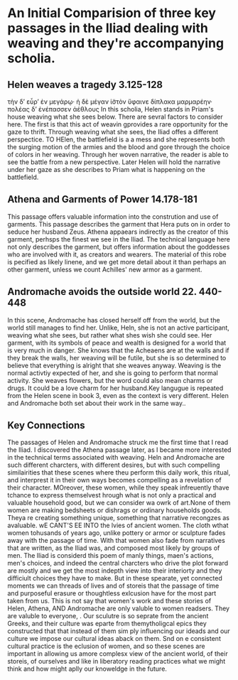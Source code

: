 # An Initial Comparision of three key passages in the Iliad dealing with weaving and they're accompanying scholia.
## Helen weaves a tragedy 3.125-128
τὴν δ’ εὗρ’ ἐν μεγάρῳ· ἡ δὲ μέγαν ἱ̈στὸν ὕφαινε
δίπλακα μαρμαρέην· πολέας δ’ ἐνέπασσεν ἀέθλους
In this scholia, Helen stands in Priam's house weaving what she sees below. There are sevral factors to consider here. The first is that this act of weavin gprovides a rare opportunity for the gaze to thrift. Through weaving what she sees, the Iliad offes a different perspectice. TO HElen, the battlefield is a a mess and she represents both the surging motion of the armies and the blood and gore through the choice of colors in her weaving. Through her woven narrative, the reader is able to see the battle from a new perspective. Later Helen will hold the narrative under her gaze as she describes to Priam what is happening on the battlefield. 
## Athena and Garments of Power 14.178-181
This passage offers valuable information into the constrution and use of garments. This passage describes the garment that Hera puts on in order to seduce her husband Zeus. Athena appaears indirectly as the creator of this garment, perhsps the finest we see in the Iliad. The technical language here not only describes the garment, but offers information about the goddesses who are involved with it, as creators and wearers. The material of this robe is pecified as likely linene, and we get more detail about it than perhaps an other garment, unless we count Achilles' new armor as a garment. 
## Andromache avoids the outside world 22. 440-448
In this scene, Andromache has closed herself off from the world, but the world still manages to find her. Unlike, Heln, she is not an active participant, weaving what she sees, but rather what shes wish she could see. Her garment, with its symbols of peace and wealth is designed for a world that is very much in danger.  She knows that the Acheaens are at the walls and if they break the walls, her weaving will be futile, but she is so determined to believe that everything is alright that she weaves anyway. Weaving is the normal activtiy expected of her, and she is going to perform that normal activity. She weaves flowers, but the word could also mean charms or drugs. It could be a love charm for her husband.Key langugue is repeated from the Helen scene in book 3, even as the context is very different. Helen and Andromache both set about their work in the same way.. 
## Key Connections
The passages of Helen and Andromache struck me the first time that I read the Iliad. I discovered the Athena passage later, as I became more interested in the technical terms associated with weaving. Heln and Andromache are such different charcters, with different desires, but with such compelling similairities that these scenes where theu perform this daily work, this ritual, and interprest it in their own ways becomes compelling as a revelation of their character. MOreover, these women, while they speak infreuently thave tchance to express themselvest hrough what is not only a practical and valuable household good, but we can consider wa owrk of art.None of them women are making bedsheets or dishrags or ordinary households goods. Theya re creating something unique, something that narrative recongzes as avaluable. wE CANT'S EE INTO the lvies of ancient women. The cloth wthat women tohusands of years ago, unlike pottery or armor or sculpture fades away with the passage of time. With that women also fade from narratives that are written, as the Iliad was, and composed most likely by groups of  men. The Iliad is considerd this poem of manly things, maen's actions, men's choices, and indeed the central charcters who drive the plot forward are mostly and we get the most indepth view into their interiorty and they difficiult choices they have to make. But in these spearate, yet connected moments we can threads of lives and of storeis that the passage of time and purposeful erasure or thoughtless exlcusion have for the most part taken from us. This is not say that women's work and these stories of Helen, Athena, AND Andromache are only valuble to women readsers. They are valuble to everyone, . Our sculutre is so seprate from the ancient Greeks, and their culture was eparte from themytholigcal epics they constructed that  that instead of them sim ply influencing our ideads and our culture we impose our cultural ideas aback on them. Snd on e consistent cultural practice is the eclusion of women, and so these scenes are important in allowing us amore complesx view of the ancient world, of their storeis, of ourselves and like in liberatory reading practices what we might think and how might aplly our knoweldge in the future. 
